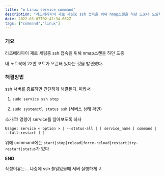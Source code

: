 ```yaml
---
title: "⚙️ Linux service command"
description: "라즈베라파이 제로 세팅중 ssh 접속을 위해 nmap스캔을 하던 도중내 노트북에 22번 포트가 오픈돼 있다는 것을 발견했다.ssh 서버를 종료하면 간단하게 해결된다. 따라서sudo service ssh stopsudo systemctl status ssh (서버스 상태"
date: 2022-03-07T02:42:34.662Z
tags: ["command","linux"]
---
```


### 개요

라즈베라파이 제로 세팅중 ssh 접속을 위해 nmap스캔을 하던 도중

내 노트북에 22번 포트가 오픈돼 있다는 것을 발견했다.

### 해결방법

ssh 서버를 종료하면 간단하게 해결된다. 따라서

1. `sudo service ssh stop`

2. `sudo systemctl status ssh` (서버스 상태 확인)


추가로! 명령어 service를 알아보도록 하자

`Usage: service < option > | --status-all | [ service_name [ command | --full-restart ] ]`

위에 command에는 `start|stop|reload|force-reload|restart|try-restart|status`가 있다

**END**

작성이유는... 나중에 ssh 쓸일있을때 서버 실행하게 ㅎ
